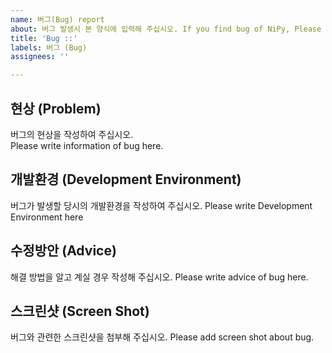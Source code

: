 ```yaml
---
name: 버그(Bug) report
about: 버그 발생시 본 양식에 입력해 주십시오. If you find bug of NiPy, Please write this report.
title: 'Bug ::'
labels: 버그 (Bug)
assignees: ''

---
```


## 현상 (Problem)
버그의 현상을 작성하여 주십시오.  
Please write information of bug here.

## 개발환경 (Development Environment)
버그가 발생할 당시의 개발환경을 작성하여 주십시오.
Please write Development Environment here

## 수정방안 (Advice)
해결 방법을 알고 계실 경우 작성해 주십시오.
Please write advice of bug here.

## 스크린샷 (Screen Shot)
버그와 관련한 스크린샷을 첨부해 주십시오.
Please add screen shot about bug.

